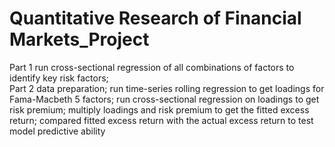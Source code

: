 Quantitative Research of Financial Markets_Project
===============

Part 1  run cross-sectional regression of all combinations of factors to identify key risk factors;  
Part 2  data preparation; run time-series rolling regression to get loadings for Fama-Macbeth 5 factors; run cross-sectional regression on loadings to get risk premium; multiply loadings and risk premium to get the fitted excess return; compared fitted excess return with the actual excess return to test model predictive ability
